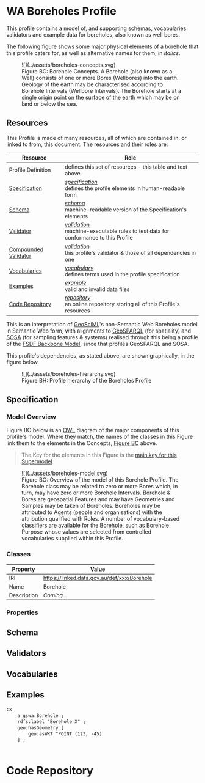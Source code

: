 # WA Boreholes Profile

<!--
<div style="text-align:right;">
    <div style="float:right; text-align:left; width: 30%; border:solid 2px #10797E; padding:10px; margin-left:5px; background-color: rgb(240, 240, 240);">
        <p>Machine-readable RDF:</p>
        <ul>
            <li><a href="https://raw.githubusercontent.com/nicholascar/gswa-supermodel/main/rdf/wa-borehole.ttl">Profile Definition</a></li>
            <li><a href="">Schema</a></li>
        </ul>
    </div>
</div>
-->

This profile contains a model of, and supporting schemas, vocabularies validators and example data for boreholes, also known as well bores.

The following figure shows some major physical elements of a borehole that this profile caters for, as well as alternative names for them, in _italics_.

<figure markdown>
  ![](../assets/boreholes-concepts.svg)
  <figcaption>Figure BC: Borehole Concepts. A Borehole (also known as a Well) consists of one or more Bores (Wellbores) into the earth. Geology of the earth may be characterised according to Borehole Intervals (Wellbore Intervals). The Borehole starts at a single origin point on the surface of the earth which may be on land or below the sea.</figcaption>
</figure>

## Resources

This Profile is made of many resources, all of which are contained in, or linked to from, this document. The resources and their roles are:

**Resource** | **Role**
--- | ---
Profile Definition | defines this set of resources - this table and text above
[Specification](#specification) | _[specification](https://www.w3.org/TR/dx-prof/#Role:specification)_<br />defines the profile elements in human-readable form
[Schema](#schema) | _[schema](https://www.w3.org/TR/dx-prof/#Role:schema)_<br />machine-readable version of the Specification's elements
[Validator](#validators) | _[validation](https://www.w3.org/TR/dx-prof/#Role:validation)_<br />machine-executable rules to test data for conformance to this Profile
[Compounded Validator](#validators) | _[validation](https://www.w3.org/TR/dx-prof/#Role:validation)_<br />this profile's validator & those of all dependencies in one
[Vocabularies](#vocabularies) | _[vocabulary](https://www.w3.org/TR/dx-prof/#Role:vocabulary)_<br />defines terms used in the profile specification
[Examples](#examples) | _[example](https://www.w3.org/TR/dx-prof/#Role:schema)_<br />valid and invalid data files
[Code Repository](#code-repository) | _[repository](https://www.w3.org/TR/dx-prof/#Role:schema)_<br />an online repository storing all of this Profile's resources

This is an interpretation of [GeoSciML](../background.md#geosciml)'s non-Semantic Web Boreholes model in Semantic Web form, with alignments to [GeoSPARQL](../background.md#geosparql) (for spatiality) and [SOSA](../background.md#sensor-observation-sample-and-actuator-ontology-sosa) (for sampling features & systems) realised through this being a profile of the [FSDF Backbone Model](https://linked.data.gov.au/def/fsdf-backbone), since that profiles GeoSPARQL and SOSA.

This profile's dependencies, as stated above, are shown graphically, in the figure below.

<figure markdown>
  ![](../assets/boreholes-hierarchy.svg)
  <figcaption>Figure BH: Profile hierarchy of the Boreholes Profile</figcaption>
</figure>

## Specification

### Model Overview

Figure BO below is an [OWL](../background.md#web-ontology-language-owl) diagram of the major components of this profile's model. Where they match, the names of the classes in this Figure link them to the elements in the Concepts, [Figure BC](boreholes-profile.md) above.

> The Key for the elements in this Figure is the [main key for this Supermodel](../supermodel.md#modelling-conventions).

<figure markdown>
  ![](../assets/boreholes-model.svg)  
  <figcaption>Figure BO: Overview of the model of this Borehole Profile. The Borehole class may be related to zero or more Bores which, in turn, may have zero or more Borehole Intervals. Borehole & Bores are geospatial Features and may have Geometries and Samples may be taken of Boreholes. Boreholes may be attributed to Agents (people and organisations) with the attribution qualified with Roles. A number of vocabulary-based classifiers are available for the Borehole, such as Borehole Purpose whose values are selected from controlled vocabularies supplied within this Profile.</figcaption>
</figure>

### Classes

**Property** | **Value**
--- | ---
IRI | https://linked.data.gov.au/def/xxx/Borehole
Name | Borehole
Description | _Coming..._

### Properties

## Schema

## Validators

## Vocabularies

## Examples

```turtle
:x
    a gswa:Borehole ;
    rdfs:label "Borehole X" ;
    geo:hasGeometry [
        geo:asWKT "POINT (123, -45)
    ] ;
    
```

# Code Repository

